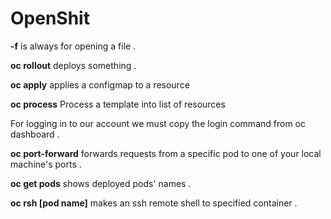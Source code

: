 # OpenShit

**-f** is always for opening a file . 

**oc rollout** deploys something . 

**oc apply** applies a configmap to a resource

**oc process** Process a template into list of resources

For logging in to our account we must copy the login command from oc dashboard . 

**oc port-forward** forwards requests from a specific pod to one of your local machine's ports . 

**oc get pods** shows deployed pods' names . 

**oc rsh [pod name]** makes an ssh remote shell to specified container . 
